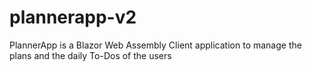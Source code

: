 # plannerapp-v2
PlannerApp is a Blazor Web Assembly Client application to manage the plans and the daily To-Dos of the users
